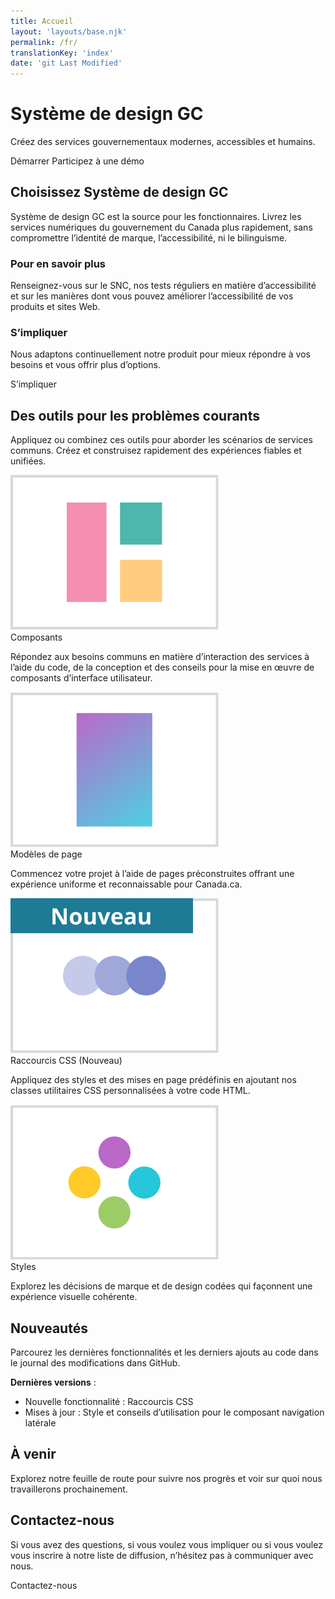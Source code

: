 ```yaml
---
title: Accueil
layout: 'layouts/base.njk'
permalink: /fr/
translationKey: 'index'
date: 'git Last Modified'
---
```


# Système de design GC

Créez des services gouvernementaux modernes, accessibles et humains.

<gcds-button type="link" href="{{ links.startToUse }}">
  Démarrer
</gcds-button>

<gcds-button type="link" href="{{ links.registerDemo }}" button-role="secondary">
  Participez à une démo
</gcds-button>

<section class="bt-sm mt-500">

## Choisissez Système de design GC

Système de design GC est la source pour les fonctionnaires. Livrez les services numériques du gouvernement du Canada plus rapidement, sans compromettre l’identité de marque, l’accessibilité, ni le bilinguisme. 

### Pour en savoir plus

Renseignez-vous <gcds-link href="{{ links.aboutUs }}">sur le SNC</gcds-link>, nos <gcds-link href="{{ links.accessibilityTesting }}">tests réguliers en matière d’accessibilité</gcds-link> et sur les manières dont vous pouvez améliorer l’accessibilité de vos produits et sites Web.

### S’impliquer

Nous adaptons continuellement notre produit pour mieux répondre à vos besoins et vous offrir plus d’options.

<gcds-button type="link" href="{{ links.getInvolved }}" button-role="secondary">
  S’impliquer 
</gcds-button>

</section>

<section class="bt-sm mt-500">

## Des outils pour les problèmes courants

Appliquez ou combinez ces outils pour aborder les scénarios de services communs. Créez et construisez rapidement des expériences fiables et unifiées.

<gcds-grid columns="1fr" columns-tablet="1.5fr 2.5fr" columns-desktop="1fr 3fr" gap="150" gap-tablet="300">

<img class="align-self-center d-none md:d-block" src="/images/common/home/components.jpg" alt="Trois formes distinctes, un rectangle rose à côté d'un carré vert et d'un carré jaune, forment le contour d'un plus grand carré." />

<div>
  <gcds-heading tag="h3">
    <gcds-link href="{{ links.components }}">Composants</gcds-link>
  </gcds-heading>

  Répondez aux besoins communs en matière d’interaction des services à l’aide du code, de la conception et des conseils pour la mise en œuvre de composants d’interface utilisateur.
</div>

<img class="align-self-center d-none md:d-block" src="/images/common/home/templates.jpg" alt="Un rectangle vertical rempli d'un dégradé du rose au bleu." />

<div>
  <gcds-heading tag="h3">
    <gcds-link href="{{ links.pageTemplates }}">Modèles de page</gcds-link>
  </gcds-heading>

  Commencez votre projet à l’aide de pages préconstruites offrant une expérience uniforme et reconnaissable pour Canada.ca.
</div>

<img class="align-self-center d-none md:d-block" src="/images/fr/accueil/shortcuts.jpg" alt="Trois points horizontaux légèrement superposés dans des tons de bleu successivement foncés." />

<div>
  <gcds-heading tag="h3">
    <gcds-link href="{{ links.shortcuts }}">Raccourcis CSS <gcds-sr-only>(Nouveau)</gcds-sr-only></gcds-link>
  </gcds-heading>

  Appliquez des styles et des mises en page prédéfinis en ajoutant nos classes utilitaires CSS personnalisées à votre code HTML.
</div>

<img class="align-self-center d-none md:d-block" src="/images/common/home/styles.jpg" alt="Un groupe de quatre points violets, bleus, verts et jaunes." />

<div>
  <gcds-heading tag="h3">
    <gcds-link href="{{ links.styles }}">Styles</gcds-link>
  </gcds-heading>

  Explorez les décisions de marque et de design codées qui façonnent une expérience visuelle cohérente.
</div>

</gcds-grid>

</section>

<section class="bt-sm mt-500">

## Nouveautés

Parcourez les dernières fonctionnalités et les derniers ajouts au code dans le <gcds-link href="{{ links.releaseNotes}}" external>journal des modifications dans GitHub</gcds-link>.

**Dernières versions** :

- Nouvelle fonctionnalité :  <gcds-link href="{{ links.shortcuts }}">Raccourcis CSS</gcds-link>
- Mises à jour : Style et conseils d’utilisation pour le composant <gcds-link href="{{ links.sideNav }}">navigation latérale</gcds-link>

</section>

<section class="bt-sm mt-500">

## À venir

Explorez notre <gcds-link href="{{ links.roadmap }}">feuille de route</gcds-link> pour suivre nos progrès et voir sur quoi nous travaillerons prochainement. 

</section>

<section class="bt-sm mt-500">

## Contactez-nous

Si vous avez des questions, si vous voulez vous impliquer ou si <gcds-link href="{{ getInvolved }}">vous voulez</gcds-link> vous inscrire à notre liste de diffusion, n’hésitez pas à communiquer avec nous.

<gcds-button type="link" href="{{ links.contact }}" button-role="secondary">
  Contactez-nous
</gcds-button>

</section>
